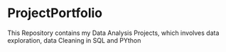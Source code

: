 # ProjectPortfolio
This Repository contains my Data Analysis Projects, which involves data exploration, data Cleaning in SQL and PYthon
